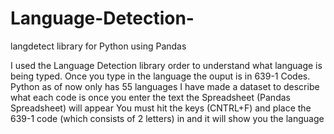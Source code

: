 # Language-Detection-
langdetect library for Python using Pandas

I used the Language Detection library order to understand what language is being typed. 
Once you type in the language the ouput is in 639-1 Codes. 
Python as of now only has 55 languages I have made a dataset to describe what each code is 
once you enter the text the Spreadsheet (Pandas Spreadsheet) will appear 
You must hit  the keys (CNTRL+F) and place the 639-1 code (which consists of 2 letters) in and it will show you the language
